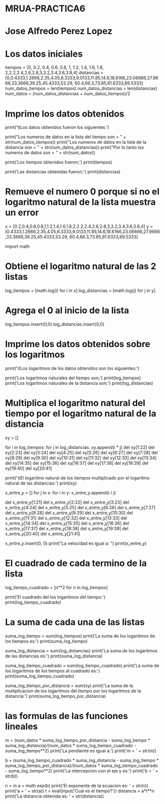 # MRUA-PRACTICA6
# Jose Alfredo Perez Lopez
# Los datos iniciales
tiempos = [0, 0.2, 0.4, 0.6, 0.8, 1, 1.2, 1.4, 1.6, 1.8, 2,2.2,2.4,2.6,2.8,3,3.2,3.4,3.6,3.8,4]
distancias = [0,0.4333,1.2666,2.35,4.05,6.3333,9.0133,11.85,14.6,18.6166,23.06666,27.9666,33.3666,39.25,45.4333,53.29,
              60.4,66.3,73.85,81.6333,89.5333]
num_datos_tiempos = len(tiempos)
num_datos_distancias = len(distancias)
num_datos = (num_datos_distancias + num_datos_tiempos)/2

# Imprime los datos obtenidos
print('\tLos datos obtenidos fueron los siguientes:')

print("Los numeros de datos en la lista del tiempo son = " + str(num_datos_tiempos))
print("Los numeros de datos en la lista de la distancia son = " + str(num_datos_distancias))
print("Por lo tanto lso numeros de datos son = " + str(num_datos))

print('Los tiempos obtenidos fueron;')
print(tiempos)

print('Las distancias obtenidas fueron;')
print(distancias)
# Remueve el numero 0 porque si no el logaritmo natural de la lista muestra un error
x = [0.2,0.4,0.6,0.8,1,1.2,1.4,1.6,1.8,2,2.2,2.4,2.6,2.8,3,3.2,3.4,3.6,3.8,4]
y = [0.4333,1.2666,2.35,4.05,6.3333,9.0133,11.85,14.6,18.6166,23.06666,27.9666,33.3666,39.25,45.4333,53.29,
              60.4,66.3,73.85,81.6333,89.5333]

import math

# Obtiene el logaritmo natural de las 2 listas
log_tiempos = [math.log(i) for i in x]
log_distancias = [math.log(j) for j in y]

# Agrega el 0 al inicio de la lista
log_tiempos.insert(0,0)
log_distancias.insert(0,0)
# Imprime los datos obtenidos sobre los logaritmos
print('\tLos logaritmos de los datos obtenidos son los siguientes:')

print('Los logaritmos naturales del tiempo son;')
print(log_tiempos)
print('Los logaritmos naturales de la distancia son;')
print(log_distancias)

# Multiplica el logaritmo natural del tiempo por el logaritmo natural de la distancia
xy = []

for i in log_tiempos:
    for j in log_distancias:
        xy.append(i * j)
del xy[1:22]
del xy[2:23]
del xy[3:24]
del xy[4:25]
del xy[5:26]
del xy[6:27]
del xy[7:28]
del xy[8:29]
del xy[9:30]
del xy[10:31]
del xy[11:32]
del xy[12:33]
del xy[13:34]
del xy[14:35]
del xy[15:36]
del xy[16:37]
del xy[17:38]
del xy[18:39]
del xy[19:40]
del xy[20:41]

print('\tEl logaritmo natural de los tiempos multiplicado por el logaritmo natural de las distancias:')
print(xy)

x_entre_y = []
for j in x:
    for i in y:
        x_entre_y.append(i / j)

del x_entre_y[1:21]
del x_entre_y[2:22]
del x_entre_y[3:23]
del x_entre_y[4:24]
del x_entre_y[5:25]
del x_entre_y[6:26]
del x_entre_y[7:27]
del x_entre_y[8:28]
del x_entre_y[9:29]
del x_entre_y[10:30]
del x_entre_y[11:31]
del x_entre_y[12:32]
del x_entre_y[13:33]
del x_entre_y[14:34]
del x_entre_y[15:35]
del x_entre_y[16:36]
del x_entre_y[17:37]
del x_entre_y[18:38]
del x_entre_y[19:39]
del x_entre_y[20:40]
del x_entre_y[21:41]


x_entre_y.insert(0, 0)
print("La velocidad es igual a: ")
print(x_entre_y)

# El cuadrado de cada termino de la lista
log_tiempo_cuadrado = [n**2 for n in log_tiempos]

print('El cuadrado del los logaritmos del tiempo:')
print(log_tiempo_cuadrado)

# La suma de cada una de las listas

suma_log_tiempo = sum(log_tiempos)
print('La suma de los logaritmos de los tiempos es:')
print(suma_log_tiempo)

suma_log_distancia = sum(log_distancias)
print('La suma de los logaritmos de las distancias es:')
print(suma_log_distancia)

suma_log_tiempo_cuadrado = sum(log_tiempo_cuadrado)
print('La suma de los logaritmos de los tiempos al cuadrado es:')
print(suma_log_tiempo_cuadrado)

suma_log_tiempo_por_distancia = sum(xy)
print('La suma de la multiplicacion de los logaritmos del tiempo por los logaritmos de la distancia:')
print(suma_log_tiempo_por_distancia)

# las formulas de las funciones lineales

m = (num_datos * suma_log_tiempo_por_distancia - suma_log_tiempo * suma_log_distancia)/(num_datos * suma_log_tiempo_cuadrado - suma_log_tiempo**2)
print('La pendiente es igual a:')
print('m = ' + str(m))

b = (suma_log_tiempo_cuadrado * suma_log_distancia - suma_log_tiempo * suma_log_tiempo_por_distancia)/(num_datos * suma_log_tiempo_cuadrado - suma_log_tiempo**2)
print('La intercepcion con el eje y es:')
print('b = ' + str(b))

n = m
a = math.exp(b)
print('El exponente de la ecuacion es: ' + str(n))
print('a = ' + str(a))
t = eval(input('Cual es el tiempo?'))
distancia = a*t**n
print('La distancia obtenida es: ' + str(distancia))
